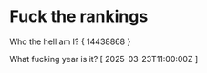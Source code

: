 # Fuck the rankings

Who the hell am I?
{ 14438868 }

What fucking year is it?
[ 2025-03-23T11:00:00Z ]
